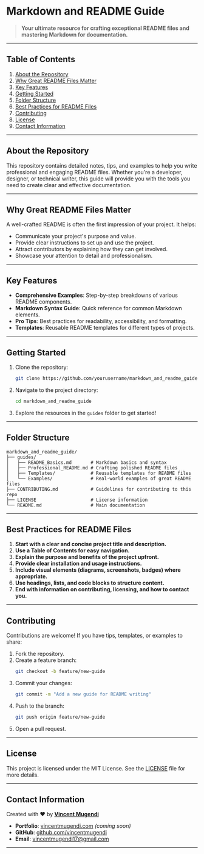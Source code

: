 

# **Markdown and README Guide**  

> **Your ultimate resource for crafting exceptional README files and mastering Markdown for documentation.**

---

## **Table of Contents**

1. [About the Repository](#about-the-repository)  
2. [Why Great README Files Matter](#why-great-readme-files-matter)  
3. [Key Features](#key-features)  
4. [Getting Started](#getting-started)  
5. [Folder Structure](#folder-structure)  
6. [Best Practices for README Files](#best-practices-for-readme-files)  
7. [Contributing](#contributing)  
8. [License](#license)  
9. [Contact Information](#contact-information)

---

## **About the Repository**  

This repository contains detailed notes, tips, and examples to help you write professional and engaging README files. Whether you're a developer, designer, or technical writer, this guide will provide you with the tools you need to create clear and effective documentation.  

---

## **Why Great README Files Matter**

A well-crafted README is often the first impression of your project. It helps:  
- Communicate your project's purpose and value.  
- Provide clear instructions to set up and use the project.  
- Attract contributors by explaining how they can get involved.  
- Showcase your attention to detail and professionalism.  

---

## **Key Features**

- **Comprehensive Examples**: Step-by-step breakdowns of various README components.  
- **Markdown Syntax Guide**: Quick reference for common Markdown elements.  
- **Pro Tips**: Best practices for readability, accessibility, and formatting.  
- **Templates**: Reusable README templates for different types of projects.  

---

## **Getting Started**

1. Clone the repository:  
   ```bash
   git clone https://github.com/yourusername/markdown_and_readme_guide.git
   ```  

2. Navigate to the project directory:  
   ```bash
   cd markdown_and_readme_guide
   ```  

3. Explore the resources in the `guides` folder to get started!  

---

## **Folder Structure**

```plaintext
markdown_and_readme_guide/
├── guides/
│   ├── README_Basics.md       # Markdown basics and syntax
│   ├── Professional_README.md # Crafting polished README files
│   ├── Templates/             # Reusable templates for README files
│   └── Examples/              # Real-world examples of great README files
├── CONTRIBUTING.md            # Guidelines for contributing to this repo
├── LICENSE                    # License information
└── README.md                  # Main documentation
```

---

## **Best Practices for README Files**

1. **Start with a clear and concise project title and description.**  
2. **Use a Table of Contents for easy navigation.**  
3. **Explain the purpose and benefits of the project upfront.**  
4. **Provide clear installation and usage instructions.**  
5. **Include visual elements (diagrams, screenshots, badges) where appropriate.**  
6. **Use headings, lists, and code blocks to structure content.**  
7. **End with information on contributing, licensing, and how to contact you.**  

---

## **Contributing**

Contributions are welcome! If you have tips, templates, or examples to share:  
1. Fork the repository.  
2. Create a feature branch:  
   ```bash
   git checkout -b feature/new-guide
   ```  
3. Commit your changes:  
   ```bash
   git commit -m "Add a new guide for README writing"
   ```  
4. Push to the branch:  
   ```bash
   git push origin feature/new-guide
   ```  
5. Open a pull request.  

---

## **License**

This project is licensed under the MIT License. See the [LICENSE](./LICENSE) file for more details.  

---

## **Contact Information**

Created with ❤️ by **[Vincent Mugendi](https://www.linkedin.com/in/vincentmugendi/)**  
- **Portfolio**: [vincentmugendi.com](https://vincentmugendi.com) *(coming soon)*  
- **GitHub**: [github.com/vincentmugendi](https://github.com/vincent-mugendi)  
- **Email**: [vincentmugendi17@gmail.com](mailto:vincentmugendi17@gmail.com)  

---

